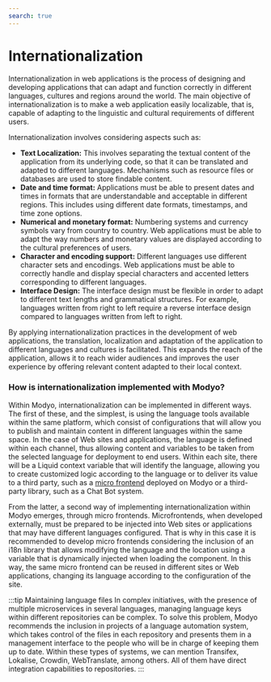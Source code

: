```yaml
---
search: true
---
```


# Internationalization

Internationalization in web applications is the process of designing and developing applications that can adapt and function correctly in different languages, cultures and regions around the world. The main objective of internationalization is to make a web application easily localizable, that is, capable of adapting to the linguistic and cultural requirements of different users.

Internationalization involves considering aspects such as:

- **Text Localization:** This involves separating the textual content of the application from its underlying code, so that it can be translated and adapted to different languages. Mechanisms such as resource files or databases are used to store findable content.
- **Date and time format:** Applications must be able to present dates and times in formats that are understandable and acceptable in different regions. This includes using different date formats, timestamps, and time zone options.
- **Numerical and monetary format:** Numbering systems and currency symbols vary from country to country. Web applications must be able to adapt the way numbers and monetary values are displayed according to the cultural preferences of users.
- **Character and encoding support:** Different languages use different character sets and encodings. Web applications must be able to correctly handle and display special characters and accented letters corresponding to different languages.
- **Interface Design:** The interface design must be flexible in order to adapt to different text lengths and grammatical structures. For example, languages written from right to left require a reverse interface design compared to languages written from left to right.

By applying internationalization practices in the development of web applications, the translation, localization and adaptation of the application to different languages and cultures is facilitated. This expands the reach of the application, allows it to reach wider audiences and improves the user experience by offering relevant content adapted to their local context.

### How is internationalization implemented with Modyo?

Within Modyo, internationalization can be implemented in different ways. The first of these, and the simplest, is using the language tools available within the same platform, which consist of configurations that will allow you to publish and maintain content in different languages within the same space. In the case of Web sites and applications, the language is defined within each channel, thus allowing content and variables to be taken from the selected language for deployment to end users. Within each site, there will be a Liquid context variable that will identify the language, allowing you to create customized logic according to the language or to deliver its value to a third party, such as a [micro frontend](/en/architecture/patterns/micro-frontend) deployed on Modyo or a third-party library, such as a Chat Bot system.

From the latter, a second way of implementing internationalization within Modyo emerges, through micro frontends. Microfrontends, when developed externally, must be prepared to be injected into Web sites or applications that may have different languages configured. That is why in this case it is recommended to develop micro frontends considering the inclusion of an i18n library that allows modifying the language and the location using a variable that is dynamically injected when loading the component. In this way, the same micro frontend can be reused in different sites or Web applications, changing its language according to the configuration of the site.

:::tip Maintaining language files
In complex initiatives, with the presence of multiple microservices in several languages, managing language keys within different repositories can be complex. To solve this problem, Modyo recommends the inclusion in projects of a language automation system, which takes control of the files in each repository and presents them in a management interface to the people who will be in charge of keeping them up to date. Within these types of systems, we can mention Transifex, Lokalise, Crowdin, WebTranslate, among others. All of them have direct integration capabilities to repositories.
:::
